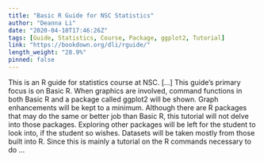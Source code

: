 ```yaml
---
title: "Basic R Guide for NSC Statistics"
author: "Deanna Li"
date: "2020-04-10T17:46:26Z"
tags: [Guide, Statistics, Course, Package, ggplot2, Tutorial]
link: "https://bookdown.org/dli/rguide/"
length_weight: "28.9%"
pinned: false
---
```


This is an R guide for statistics course at NSC. [...] This guide’s primary focus is on Basic R. When graphics are involved, command functions in both Basic R and a package called ggplot2 will be shown. Graph enhancements will be kept to a minimum. Although there are R packages that may do the same or better job than Basic R, this tutorial will not delve into those packages. Exploring other packages will be left for the student to look into, if the student so wishes. Datasets will be taken mostly from those built into R. Since this is mainly a tutorial on the R commands necessary to do ...
